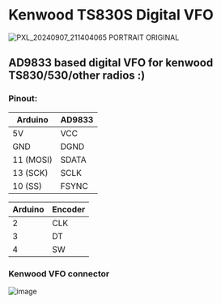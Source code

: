 # Kenwood TS830S Digital VFO

![PXL_20240907_211404065 PORTRAIT ORIGINAL](https://github.com/user-attachments/assets/91802eb5-43af-45fe-80af-069eaa523328)

## AD9833 based digital VFO for kenwood TS830/530/other radios :)

### Pinout:

| Arduino   | AD9833 |    
|-----------|--------|
| 5V        | VCC    |
| GND       | DGND   |
| 11 (MOSI) | SDATA  |
| 13 (SCK)  | SCLK   |
| 10 (SS)   | FSYNC  |

| Arduino | Encoder |
|---------|---------|
|   2     |   CLK   |
|   3     |   DT    |
|   4     |   SW    |



### Kenwood VFO connector
![image](https://github.com/user-attachments/assets/731ca900-91f8-4690-ba3e-0c194500833d)
